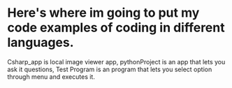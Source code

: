 # Here's where im going to put my code examples of coding in different languages.
Csharp_app is local image viewer app, pythonProject is an app that lets you ask it questions, Test Program is an program that lets you select option through menu and executes it.
